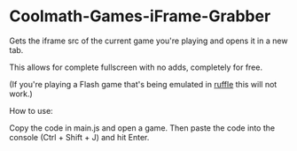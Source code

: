 # Coolmath-Games-iFrame-Grabber
Gets the iframe src of the current game you're playing and opens it in a new tab.

This allows for complete fullscreen with no adds, completely for free.

(If you're playing a Flash game that's being emulated in [ruffle](https://ruffle.rs/) this will not work.)

How to use:

Copy the code in main.js and open a game. Then paste the code into the console (Ctrl + Shift + J) and hit Enter.
